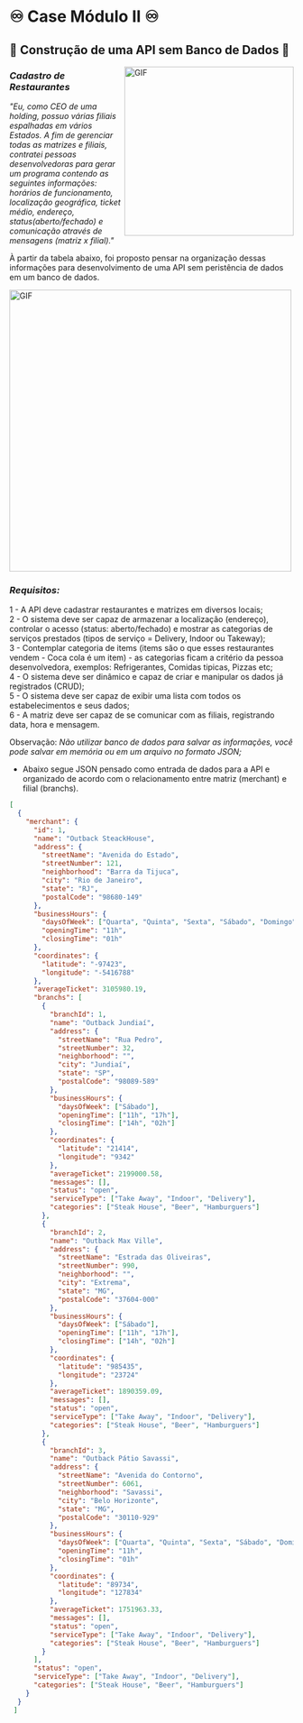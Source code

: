 # ♾️ Case Módulo II ♾️

## 🎲 Construção de uma API sem Banco de Dados 🎲

<img align="right" alt="GIF" src="https://github.com/gabiazevedo/Internship-Girls-In-Tech/blob/main/moduloDois/Case/api-sem-banco/SembancoDeDados.gif" width="300px" />

### _Cadastro de Restaurantes_

_"Eu, como CEO de uma holding, possuo várias filiais espalhadas em vários Estados.
A fim de gerenciar todas as matrizes e filiais, contratei pessoas desenvolvedoras para gerar um programa contendo as seguintes informações: horários de funcionamento,
localização geográfica, ticket médio, endereço, status(aberto/fechado) e comunicação através de mensagens (matriz x filial)."_

À partir da tabela abaixo, foi proposto pensar na organização dessas informações para desenvolvimento de uma API sem peristência de dados
em um banco de dados.

<img alt="GIF" src="https://github.com/gabiazevedo/Internship-Girls-In-Tech/blob/main/moduloDois/Case/api-sem-banco/infos_restaurante.png" width="500px" />

### _Requisitos:_

1 - A API deve cadastrar restaurantes e matrizes em diversos locais;</br>
2 - O sistema deve ser capaz de armazenar a localização (endereço), controlar o acesso (status: aberto/fechado) e mostrar as categorias de serviços prestados
(tipos de serviço = Delivery, Indoor ou Takeway);</br>
3 - Contemplar categoria de items (items são o que esses restaurantes vendem - Coca cola é um item) - as categorias ficam a critério da pessoa desenvolvedora,
exemplos: Refrigerantes, Comidas tipicas, Pizzas etc;</br>
4 - O sistema deve ser dinâmico e capaz de criar e manipular os dados já registrados (CRUD);</br>
5 - O sistema deve ser capaz de exibir uma lista com todos os estabelecimentos e seus dados;</br>
6 - A matriz deve ser capaz de se comunicar com as filiais, registrando data, hora e mensagem.

Observação:
_Não utilizar banco de dados para salvar as informações, você pode salvar em memória ou em um arquivo no formato JSON;_

- Abaixo segue JSON pensado como entrada de dados para a API e organizado de acordo com o relacionamento entre matriz (merchant) e filial (branchs).

```json
[
  {
    "merchant": {
      "id": 1,
      "name": "Outback SteackHouse",
      "address": {
        "streetName": "Avenida do Estado",
        "streetNumber": 121,
        "neighborhood": "Barra da Tijuca",
        "city": "Rio de Janeiro",
        "state": "RJ",
        "postalCode": "98680-149"
      },
      "businessHours": {
        "daysOfWeek": ["Quarta", "Quinta", "Sexta", "Sábado", "Domingo"],
        "openingTime": "11h",
        "closingTime": "01h"
      },
      "coordinates": {
        "latitude": "-97423",
        "longitude": "-5416788"
      },
      "averageTicket": 3105980.19,
      "branchs": [
        {
          "branchId": 1,
          "name": "Outback Jundiaí",
          "address": {
            "streetName": "Rua Pedro",
            "streetNumber": 32,
            "neighborhood": "",
            "city": "Jundiaí",
            "state": "SP",
            "postalCode": "98089-589"
          },
          "businessHours": {
            "daysOfWeek": ["Sábado"],
            "openingTime": ["11h", "17h"],
            "closingTime": ["14h", "02h"]
          },
          "coordinates": {
            "latitude": "21414",
            "longitude": "9342"
          },
          "averageTicket": 2199000.58,
          "messages": [],
          "status": "open",
          "serviceType": ["Take Away", "Indoor", "Delivery"],
          "categories": ["Steak House", "Beer", "Hamburguers"]
        },
        {
          "branchId": 2,
          "name": "Outback Max Ville",
          "address": {
            "streetName": "Estrada das Oliveiras",
            "streetNumber": 990,
            "neighborhood": "",
            "city": "Extrema",
            "state": "MG",
            "postalCode": "37604-000"
          },
          "businessHours": {
            "daysOfWeek": ["Sábado"],
            "openingTime": ["11h", "17h"],
            "closingTime": ["14h", "02h"]
          },
          "coordinates": {
            "latitude": "985435",
            "longitude": "23724"
          },
          "averageTicket": 1890359.09,
          "messages": [],
          "status": "open",
          "serviceType": ["Take Away", "Indoor", "Delivery"],
          "categories": ["Steak House", "Beer", "Hamburguers"]
        },
        {
          "branchId": 3,
          "name": "Outback Pátio Savassi",
          "address": {
            "streetName": "Avenida do Contorno",
            "streetNumber": 6061,
            "neighborhood": "Savassi",
            "city": "Belo Horizonte",
            "state": "MG",
            "postalCode": "30110-929"
          },
          "businessHours": {
            "daysOfWeek": ["Quarta", "Quinta", "Sexta", "Sábado", "Domingo"],
            "openingTime": "11h",
            "closingTime": "01h"
          },
          "coordinates": {
            "latitude": "89734",
            "longitude": "127834"
          },
          "averageTicket": 1751963.33,
          "messages": [],
          "status": "open",
          "serviceType": ["Take Away", "Indoor", "Delivery"],
          "categories": ["Steak House", "Beer", "Hamburguers"]
        }
      ],
      "status": "open",
      "serviceType": ["Take Away", "Indoor", "Delivery"],
      "categories": ["Steak House", "Beer", "Hamburguers"]
    }
  }
 ]

```
